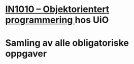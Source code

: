 # <a href =https://www.uio.no/studier/emner/matnat/ifi/IN1010/ target="_blank"> IN1010 – Objektorientert programmering </a> hos UiO

# Samling av alle obligatoriske oppgaver

